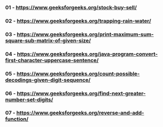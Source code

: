 ### 01 - https://www.geeksforgeeks.org/stock-buy-sell/
### 02 - https://www.geeksforgeeks.org/trapping-rain-water/
### 03 - https://www.geeksforgeeks.org/print-maximum-sum-square-sub-matrix-of-given-size/
### 04 - https://www.geeksforgeeks.org/java-program-convert-first-character-uppercase-sentence/
### 05 - https://www.geeksforgeeks.org/count-possible-decodings-given-digit-sequence/
### 06 - https://www.geeksforgeeks.org/find-next-greater-number-set-digits/
### 07 - https://www.geeksforgeeks.org/reverse-and-add-function/
